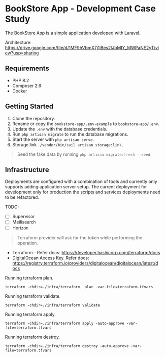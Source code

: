# BookStore App - Development Case Study

The BookStore App is a simple application developed with Laravel.

Architecture: https://drive.google.com/file/d/1MF9hVbmX7j1iBes2lJbMIY_MWPaNE2yT/view?usp=sharing

## Requirements

- PHP 8.2
- Composer 2.6
- Docker

## Getting Started

1. Clone the repository.
2. Rename or copy the `bookstore-app/.env-example` to `bookstore-app/.env`.
3. Update the `.env` with the database credentials.
4. Run `php artisan migrate` to run the database migrations.
5. Start the server with `php artisan serve`.
6. Storage link `./vendor/bin/sail artisan storage:link`.

> Seed the fake data by running `php artisan migrate:fresh --seed`.

## Infrastructure

Deployments are configured with a combination of tools and currently only supports adding application server setup. The
current deployment for development only for production the scripts and services deployments need to be refactored.

TODO:

- [ ] Supervisor
- [ ] Meilisearch
- [ ] Horizon

> Terraform provider will ask for the token while performing the operation.

- Terraform - Refer docs: https://developer.hashicorp.com/terraform/docs
- DigitalOcean Access Key. Refer docs: https://registry.terraform.io/providers/digitalocean/digitalocean/latest/docs

Running terraform plan.

```shell
terraform -chdir=./infra/terraform  plan -var-file=terraform.tfvars
```

Running terraform validate.

```shell
terraform -chdir=./infra/terraform validate
```

Running terraform apply.

```shell
terraform -chdir=./infra/terraform apply -auto-approve -var-file=terraform.tfvars
```

Running terraform destroy.

```shell
terraform -chdir=./infra/terraform destroy -auto-approve -var-file=terraform.tfvars
```